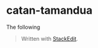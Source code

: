 
# catan-tamandua

The following

> Written with [StackEdit](https://stackedit.io/).
<!--stackedit_data:
eyJoaXN0b3J5IjpbMTYyMzYwNTU3NiwtMTkxMjMwOTQzOF19
-->